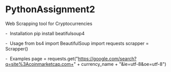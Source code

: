 # PythonAssignment2

Web Scrapping tool for Cryptocurrencies 

-  Installation
 pip install beatifulsoup4
 
 -  Usage
 from bs4 import BeautifulSoup
 import requests
 scrapper = Scrapper()
 
 -  Examples
page = requests.get("https://google.com/search?q=site%3Acoinmarketcap.com+" + currency_name + "&ie=utf-8&oe=utf-8")


